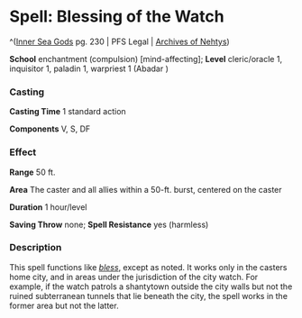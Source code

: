 # Spell: Blessing of the Watch

^([Inner Sea Gods][ss-blessing-of-the-watch] pg. 230 | PFS Legal | [Archives of Nehtys][sn-blessing-of-the-watch])

**School** enchantment (compulsion) [mind-affecting]; **Level** cleric/oracle 1, inquisitor 1, paladin 1, warpriest 1 (Abadar )

### Casting

**Casting Time** 1 standard action  

**Components** V, S, DF

### Effect

**Range** 50 ft.  

**Area** The caster and all allies within a 50-ft. burst, centered on the caster  

**Duration** 1 hour/level  

**Saving Throw** none; **Spell Resistance** yes (harmless)

### Description

This spell functions like _[bless]_, except as noted. It works only in the casters home city, and in areas under the jurisdiction of the city watch. For example, if the watch patrols a shantytown outside the city walls but not the ruined subterranean tunnels that lie beneath the city, the spell works in the former area but not the latter.

[ss-blessing-of-the-watch]: http://paizo.com/products/btpy94wj
[sn-blessing-of-the-watch]: http://www.archivesofnethys.com/SpellDisplay.aspx?ItemName=Blessing%20of%20the%20Watch
[bless]: http://www.archivesofnethys.com/SpellDisplay.aspx?ItemName=bless